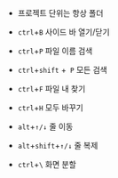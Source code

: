 - 프로젝트 단위는 항상 폴더

- `ctrl`+`B` 사이드 바 열기/닫기
- `ctrl`+`P` 파일 이름 검색
- `ctrl`+`shift` +` P` 모든 검색
- `ctrl`+`F` 파일 내 찾기
- `ctrl`+`H` 모두 바꾸기
- `alt`+`↑/↓` 줄 이동
- `alt`+`shift`+`↑/↓` 줄 복제
- `ctrl`+`\` 화면 분할